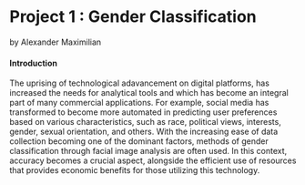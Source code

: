 # Project 1 : Gender Classification
by Alexander Maximilian


#### Introduction
The uprising of technological adavancement on digital platforms, has increased the needs for analytical tools and which has become an integral part of many commercial applications. 
For example, social media has transformed to become more automated in predicting user preferences based on various characteristics, such as race, political views, interests, gender, sexual orientation, and others.
With the increasing ease of data collection becoming one of the dominant factors, methods of gender classification through facial image analysis are often used.
In this context, accuracy becomes a crucial aspect, alongside the efficient use of resources that provides economic benefits for those utilizing this technology. 
